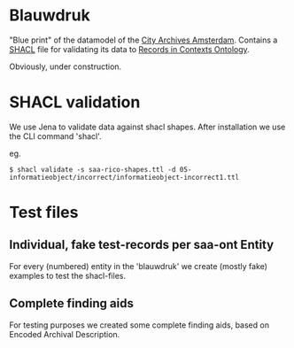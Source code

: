 # Blauwdruk

"Blue print" of the datamodel of the [City Archives Amsterdam](https://archief.amsterdam/). Contains a [SHACL](https://www.w3.org/TR/shacl/) file for validating its data to [Records in Contexts Ontology](https://www.ica.org/standards/RiC/ontology).

Obviously, under construction.

# SHACL validation
We use Jena to validate data against shacl shapes. After installation we use the CLI command 'shacl'.

eg. 
```
$ shacl validate -s saa-rico-shapes.ttl -d 05-informatieobject/incorrect/informatieobject-incorrect1.ttl
```

# Test files

## Individual, fake test-records per saa-ont Entity
For every (numbered) entity in the 'blauwdruk' we create (mostly fake) examples to test the shacl-files.

## Complete finding aids
For testing purposes we created some complete finding aids, based on Encoded Archival Description.

